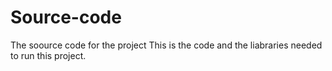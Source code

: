 # Source-code
The soource code for the project
This is the code and the liabraries needed to run this project.
